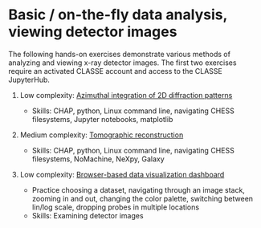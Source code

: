# Basic / on-the-fly data analysis, viewing detector images

The following hands-on exercises demonstrate various methods of
analyzing and viewing x-ray detector images. The first two exercises
require an activated CLASSE account and access to the CLASSE
JupyterHub.

1. Low complexity: [Azimuthal integration of 2D diffraction
   patterns](https://github.com/CHESSComputing/CHAP-Training-Examples-Materials/tree/main/example_01)
   
   - Skills: CHAP, python, Linux command line, navigating CHESS
     filesystems, Jupyter notebooks, matplotlib
      
3. Medium complexity: [Tomographic
   reconstruction](https://github.com/CHESSComputing/CHAP-Training-Examples-Materials/tree/main/example_02)
   
   - Skills: CHAP, python, Linux command line, navigating CHESS
     filesystems, NoMachine, NeXpy, Galaxy
      
5. Low complexity: [Browser-based data visualization
   dashboard](http://services.nationalsciencedatafabric.org/chess/)
   
   - Practice choosing a dataset, navigating through an image stack,
     zooming in and out, changing the color palette, switching
     between lin/log scale, dropping probes in multiple locations
   - Skills: Examining detector images
